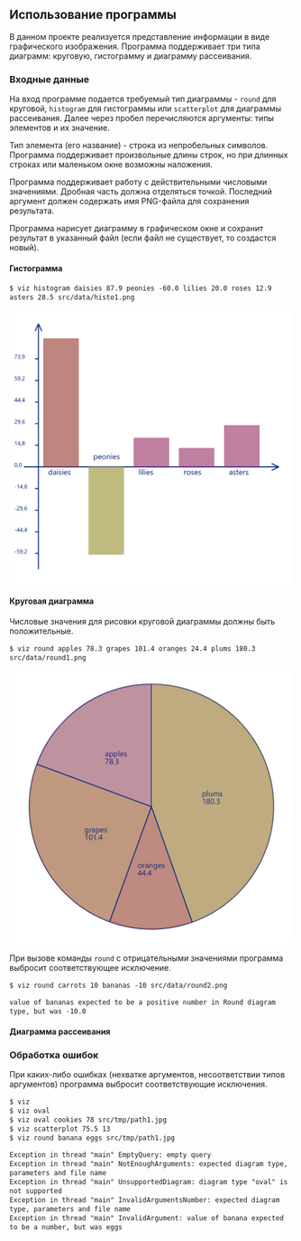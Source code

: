 ## Использование программы

В данном проекте реализуется представление информации в виде
графического изображения. Программа поддерживает три типа диаграмм: 
круговую, гистограмму и диаграмму рассеивания.

### Входные данные
На вход программе подается требуемый тип диаграммы -
`round` для круговой, `histogram` для гистограммы или
`scatterplot` для диаграммы рассеивания. Далее через пробел 
перечисляются аргументы: типы элементов и их значение. 

Тип элемента (его название) - строка из непробельных символов. Программа
поддерживает произвольные длины строк, но при длинных строках
или маленьком окне возможны наложения. 

Программа поддерживает работу с действительными числовыми 
значениями. Дробная часть должна отделяться точкой.
Последний аргумент должен содержать
имя PNG-файла для сохранения результата.

Программа нарисует диаграмму в графическом окне 
и сохранит результат в указанный файл (если файл не существует,
то создастся новый).

#### Гистограмма
```
$ viz histogram daisies 87.9 peonies -60.0 lilies 20.0 roses 12.9 asters 28.5 src/data/histo1.png
```
![](src/data/histo1.png)

#### Круговая диаграмма 
Числовые значения для рисовки круговой диаграммы должны быть
положительные.
```
$ viz round apples 78.3 grapes 101.4 oranges 24.4 plums 180.3 src/data/round1.png
```
![](src/data/round1.png)

При вызове команды `round` с отрицательными значениями программа выбросит соответствующее исключение.
```
$ viz round carrots 10 bananas -10 src/data/round2.png
```

```Exception in thread "main" NegativeArgument: 
value of bananas expected to be a positive number in Round diagram type, but was -10.0
```

#### Диаграмма рассеивания

### Обработка ошибок
При каких-либо ошибках (нехватке аргументов, несоответствии типов аргументов)
программа выбросит соответствующие исключения.

```
$ viz
$ viz oval
$ viz oval cookies 78 src/tmp/path1.jpg
$ viz scatterplot 75.5 13 
$ viz round banana eggs src/tmp/path1.jpg
```

```
Exception in thread "main" EmptyQuery: empty query
Exception in thread "main" NotEnoughArguments: expected diagram type, parameters and file name
Exception in thread "main" UnsupportedDiagram: diagram type "oval" is not supported
Exception in thread "main" InvalidArgumentsNumber: expected diagram type, parameters and file name
Exception in thread "main" InvalidArgument: value of banana expected to be a number, but was eggs
```